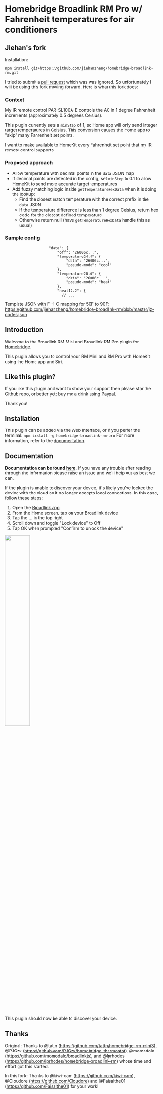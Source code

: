 # Homebridge Broadlink RM Pro w/ Fahrenheit temperatures for air conditioners

## Jiehan's fork
Installation:
```
npm install git+https://github.com/jiehanzheng/homebridge-broadlink-rm.git
```

I tried to submit a [pull request](https://github.com/kiwi-cam/homebridge-broadlink-rm/pull/498) which was was ignored.  So unfortunately I will be using this fork moving forward.  Here is what this fork does:

### Context
My IR remote control PAR-SL100A-E controls the AC in 1 degree Fahrenheit increments (approximately 0.5 degrees Celsius).

This plugin currently sets a `minStep` of 1, so Home app will only send integer target temperatures in Celsius.  This conversion causes the Home app to "skip" many Fahrenheit set points.

I want to make available to HomeKit every Fahrenheit set point that my IR remote control supports.

### Proposed approach
* Allow temperature with decimal points in the `data` JSON map
* If decimal points are detected in the config, set `minStep` to 0.1 to allow HomeKit to send more accurate target temperatures
* Add fuzzy matching logic inside `getTemperatureHexData` when it is doing the lookup:
  * Find the closest match temperature with the correct prefix in the `data` JSON
  * If the temperature difference is less than 1 degree Celsius, return hex code for the closest defined temperature
  * Otherwise return null (have `getTemperatureHexData` handle this as usual)

### Sample config
```
                    "data": {
                        "off": "26006c...",
                        "temperature24.4": {
                            "data": "26006c...",
                            "pseudo-mode": "cool"
                        },
                        "temperature20.6": {
                            "data": "26006c...",
                            "pseudo-mode": "heat"
                        },
                        "heat17.2": {
                          // ...
```
Template JSON with F -> C mapping for 50F to 90F:
https://github.com/jiehanzheng/homebridge-broadlink-rm/blob/master/jz-codes.json

## Introduction
Welcome to the Broadlink RM Mini and Broadlink RM Pro plugin for [Homebridge](https://github.com/nfarina/homebridge).

This plugin allows you to control your RM Mini and RM Pro with HomeKit using the Home app and Siri.

## Like this plugin?

If you like this plugin and want to show your support then please star the Github repo, or better yet; buy me a drink using [Paypal](https://paypal.me/kiwicamRM).

Thank you!

## Installation

This plugin can be added via the Web interface, or if you perfer the terminal:
   `npm install -g homebridge-broadlink-rm-pro`
For more information, refer to the [documentation](https://broadlink.kiwicam.nz/#installation).

## Documentation

**Documentation can be found [here](https://broadlink.kiwicam.nz).** If you have any trouble after reading through the information please raise an issue and we'll help out as best we can.

If the plugin is unable to discover your device, it's likely you've locked the device with the cloud so it no longer accepts local connections. In this case, follow these steps:
1. Open the [Broadlink app](https://apps.apple.com/us/app/broadlink/id1450257910)
2. From the Home screen, tap on your Broadlink device
3. Tap the ... in the top right
4. Scroll down and toggle "Lock device" to Off
5. Tap OK when prompted "Confirm to unlock the device"

<img src="https://i.imgur.com/DMTUbDo.png" width="40%" height="40%">

This plugin should now be able to discover your device.

## Thanks
Original: Thanks to @tattn (https://github.com/tattn/homebridge-rm-mini3), @PJCzx (https://github.com/PJCzx/homebridge-thermostat), @momodalo (https://github.com/momodalo/broadlinkjs), and @lprhodes (https://github.com/lprhodes/homebridge-broadlink-rm) whose time and effort got this started.

In this fork: Thanks to @kiwi-cam (https://github.com/kiwi-cam), @Cloudore (https://github.com/Cloudore) and @Faisalthe01 (https://github.com/Faisalthe01) for your work!
